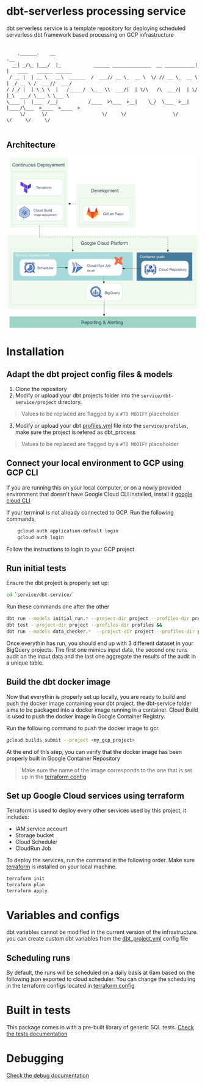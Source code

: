 # dbt-serverless processing service

dbt serverless service is a template repository for deploying scheduled serverless dbt framework based processing on GCP infrastructure

```

    .______.    __                                                   .__                        
  __| _/\_ |___/  |_            ______ ______________  __ ___________|  |   ____   ______ ______
 / __ |  | __ \   __\  ______  /  ___// __ \_  __ \  \/ // __ \_  __ \  | _/ __ \ /  ___//  ___/
/ /_/ |  | \_\ \  |   /_____/  \___ \\  ___/|  | \/\   /\  ___/|  | \/  |_\  ___/ \___ \ \___ \ 
\____ |  |___  /__|           /____  >\___  >__|    \_/  \___  >__|  |____/\___  >____  >____  >
     \/      \/                    \/     \/                 \/                \/     \/     \/
                                                                      
```

## Architecture
![Architecure](./docs/data_checker_architecture.png)

# Installation

## Adapt the dbt project config files & models
1. Clone the repository
2. Modify or upload your dbt projects folder into the `service/dbt-service/project` directory. 
> Values to be replaced are flagged by a `#TO MODIFY` placeholder
3. Modify or upload your dbt [profiles.yml](services\dbt-service\profiles\profiles.yml) file into the `service/profiles`, make sure the project is refered as dbt_process
> Values to be replaced are flagged by a `#TO MODIFY` placeholder


## Connect your local environment to GCP using GCP CLI

If you are running this on your local computer, or on a newly provided environment that doesn't have Google Cloud CLI installed, install it [google cloud CLI](https://cloud.google.com/sdk/docs/install)

If your terminal is not already connected to GCP. Run the following commands, 

```sh
    gcloud auth application-default login
    gcloud auth login
```

Follow the instructions to login to your GCP project

## Run initial tests

Ensure the dbt project is properly set up:
```sh
cd `service/dbt-service/` 
```

Run these commands one after the other
```sh
dbt run --models initial_run.* --project-dir project --profiles-dir profiles &&
dbt test --project-dir project --profiles-dir profiles &&
dbt run --models data_checker.*  --project-dir project --profiles-dir profiles
```

Once everythin has run, you should end up with 3 different dataset in your BigQuery projects. The first one mimics input data, the second one runs audit on the input data and the last one aggregate the results of the audit in a unique table.

## Build the dbt docker image

Now that everythin is properly set up locally, you are ready to build and push the docker image containing your dbt project.
the dbt-service folder aims to be packaged into a docker image running in a container. Cloud Build is used to push the docker image in Google Container Registry.

Run the following command to push the docker image to gcr.

```sh
gcloud builds submit --project <my_gcp_project>
```

At the end of this step, you can verify that the docker image has been properly built in Google Container Repository

>Make sure the name of the image corresponds to the one that is set up in the [terraform config](jobs.tf)

## Set up Google Cloud services using terraform
Terraform is used to deploy every other services used by this project, it includes:
- IAM service account
- Storage bucket
- Cloud Scheduler
- CloudRun Job

To deploy the services, run the command in the following order.
Make sure [terraform](https://developer.hashicorp.com/terraform/tutorials/aws-get-started/install-cli) is installed on your local machine.

```
terraform init
terraform plan
terraform apply
```

# Variables and configs


dbt variables cannot be modified in the current version of the infrastructure
you can create custom dbt variables from the [dbt_project.yml](services\dbt-service\project\dbt_project.yml) config file


## Scheduling runs
By default, the runs will be scheduled on a daily basis at 6am based on the following json exported to cloud scheduler.
You can change the scheduling in the terraform configs located in [terraform config](jobs.tf)

# Built in tests
This package comes in with a pre-built library of generic SQL tests.
[Check the tests documentation](docs/tests.md)

# Debugging

[Check the debug documentation](docs/debug.md)


